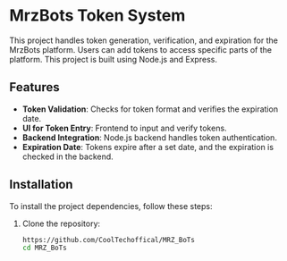 # MrzBots Token System

This project handles token generation, verification, and expiration for the MrzBots platform. Users can add tokens to access specific parts of the platform. This project is built using Node.js and Express.

## Features

- **Token Validation**: Checks for token format and verifies the expiration date.
- **UI for Token Entry**: Frontend to input and verify tokens.
- **Backend Integration**: Node.js backend handles token authentication.
- **Expiration Date**: Tokens expire after a set date, and the expiration is checked in the backend.

## Installation

To install the project dependencies, follow these steps:

1. Clone the repository:

   ```bash
   https://github.com/CoolTechoffical/MRZ_BoTs
   cd MRZ_BoTs
